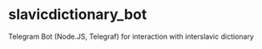 # slavicdictionary_bot
Telegram Bot (Node.JS, Telegraf) for interaction with interslavic dictionary
